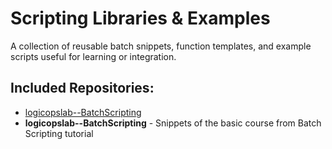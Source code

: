 # Scripting Libraries & Examples

A collection of reusable batch snippets, function templates, and example scripts useful for learning or integration.

## Included Repositories:

- [logicopslab--BatchScripting](logicopslab--BatchScripting.Name)
- **logicopslab--BatchScripting** - Snippets of the basic course from Batch Scripting tutorial
